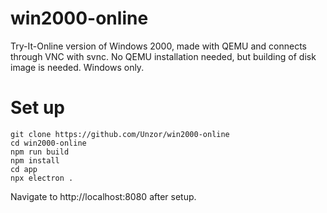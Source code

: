 # win2000-online
 Try-It-Online version of Windows 2000, made with QEMU and connects through VNC with svnc. No QEMU installation needed, but building of disk image is needed. Windows only.
 
 # Set up
 ```
 git clone https://github.com/Unzor/win2000-online
 cd win2000-online
 npm run build
 npm install
 cd app
 npx electron .
 ```
Navigate to http://localhost:8080 after setup.
